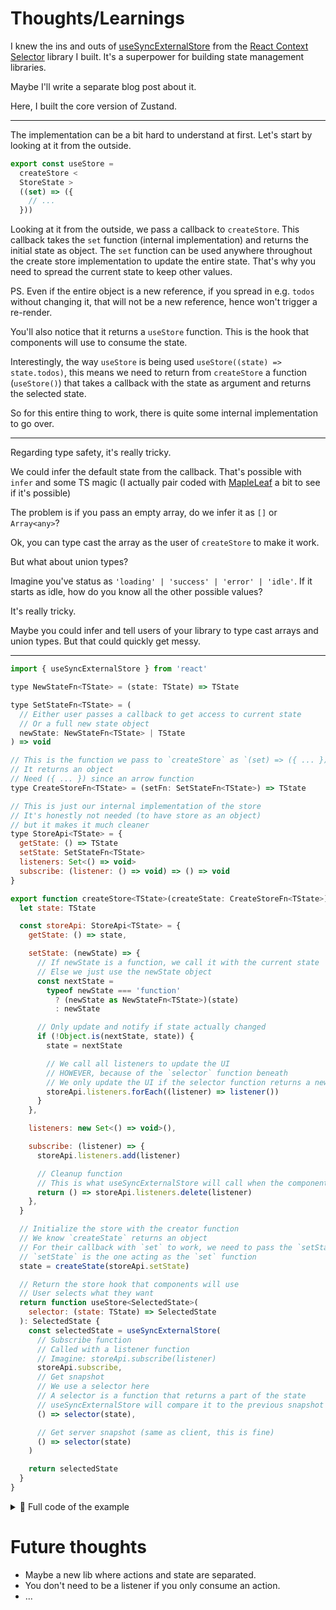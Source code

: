# Thoughts/Learnings

I knew the ins and outs of [useSyncExternalStore](https://react.dev/reference/react/useSyncExternalStore) from the [React Context Selector](https://github.com/tigerabrodi/react-context-selectors) library I built. It's a superpower for building state management libraries.

Maybe I'll write a separate blog post about it.

Here, I built the core version of Zustand.

---

The implementation can be a bit hard to understand at first. Let's start by looking at it from the outside.

```js
export const useStore =
  createStore <
  StoreState >
  ((set) => ({
    // ...
  }))
```

Looking at it from the outside, we pass a callback to `createStore`. This callback takes the `set` function (internal implementation) and returns the initial state as object. The `set` function can be used anywhere throughout the create store implementation to update the entire state. That's why you need to spread the current state to keep other values.

PS. Even if the entire object is a new reference, if you spread in e.g. `todos` without changing it, that will not be a new reference, hence won't trigger a re-render.

You'll also notice that it returns a `useStore` function. This is the hook that components will use to consume the state.

Interestingly, the way `useStore` is being used `useStore((state) => state.todos)`, this means we need to return from `createStore` a function (`useStore()`) that takes a callback with the state as argument and returns the selected state.

So for this entire thing to work, there is quite some internal implementation to go over.

---

Regarding type safety, it's really tricky.

We could infer the default state from the callback. That's possible with `infer` and some TS magic (I actually pair coded with [MapleLeaf](https://github.com/itsMapleLeaf) a bit to see if it's possible)

The problem is if you pass an empty array, do we infer it as `[]` or `Array<any>`?

Ok, you can type cast the array as the user of `createStore` to make it work.

But what about union types?

Imagine you've status as `'loading' | 'success' | 'error' | 'idle'`. If it starts as idle, how do you know all the other possible values?

It's really tricky.

Maybe you could infer and tell users of your library to type cast arrays and union types. But that could quickly get messy.

---

```js
import { useSyncExternalStore } from 'react'

type NewStateFn<TState> = (state: TState) => TState

type SetStateFn<TState> = (
  // Either user passes a callback to get access to current state
  // Or a full new state object
  newState: NewStateFn<TState> | TState
) => void

// This is the function we pass to `createStore` as `(set) => ({ ... })`
// It returns an object
// Need ({ ... }) since an arrow function
type CreateStoreFn<TState> = (setFn: SetStateFn<TState>) => TState

// This is just our internal implementation of the store
// It's honestly not needed (to have store as an object)
// but it makes it much cleaner
type StoreApi<TState> = {
  getState: () => TState
  setState: SetStateFn<TState>
  listeners: Set<() => void>
  subscribe: (listener: () => void) => () => void
}

export function createStore<TState>(createState: CreateStoreFn<TState>) {
  let state: TState

  const storeApi: StoreApi<TState> = {
    getState: () => state,

    setState: (newState) => {
      // If newState is a function, we call it with the current state
      // Else we just use the newState object
      const nextState =
        typeof newState === 'function'
          ? (newState as NewStateFn<TState>)(state)
          : newState

      // Only update and notify if state actually changed
      if (!Object.is(nextState, state)) {
        state = nextState

        // We call all listeners to update the UI
        // HOWEVER, because of the `selector` function beneath
        // We only update the UI if the selector function returns a new value (when it compares to the previous snapshot)
        storeApi.listeners.forEach((listener) => listener())
      }
    },

    listeners: new Set<() => void>(),

    subscribe: (listener) => {
      storeApi.listeners.add(listener)

      // Cleanup function
      // This is what useSyncExternalStore will call when the component unmounts
      return () => storeApi.listeners.delete(listener)
    },
  }

  // Initialize the store with the creator function
  // We know `createState` returns an object
  // For their callback with `set` to work, we need to pass the `setState` function
  // `setState` is the one acting as the `set` function
  state = createState(storeApi.setState)

  // Return the store hook that components will use
  // User selects what they want
  return function useStore<SelectedState>(
    selector: (state: TState) => SelectedState
  ): SelectedState {
    const selectedState = useSyncExternalStore(
      // Subscribe function
      // Called with a listener function
      // Imagine: storeApi.subscribe(listener)
      storeApi.subscribe,
      // Get snapshot
      // We use a selector here
      // A selector is a function that returns a part of the state
      // useSyncExternalStore will compare it to the previous snapshot (which used the same selector)
      () => selector(state),

      // Get server snapshot (same as client, this is fine)
      () => selector(state)
    )

    return selectedState
  }
}
```

<details>
  <summary>🍿 Full code of the example</summary>

---

```js
import { createStore } from './create'

type Todo = {
  id: number
  text: string
  completed: boolean
}

type StoreState = {
  todos: Array<Todo>
  count: number
  addTodo: () => void
  toggleTodo: (id: number) => void
  increment: () => void
}

export const useStore = createStore<StoreState>((set) => ({
  todos: [],
  count: 0,
  addTodo: () =>
    set((state) => ({
      ...state,
      todos: [
        ...state.todos,
        {
          id: Date.now(),
          text: `Todo ${state.todos.length + 1}`,
          completed: false,
        },
      ],
    })),
  toggleTodo: (id) =>
    set((state) => ({
      ...state,
      todos: state.todos.map((todo) =>
        todo.id === id ? { ...todo, completed: !todo.completed } : todo
      ),
    })),
  increment: () =>
    set((state) => ({
      ...state,
      count: state.count + 1,
    })),
}))

```

</details>

# Future thoughts

- Maybe a new lib where actions and state are separated.
- You don't need to be a listener if you only consume an action.
- ...
